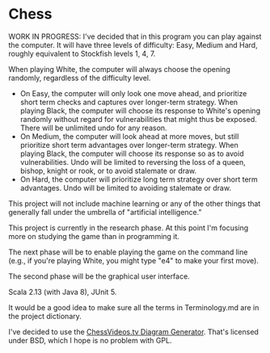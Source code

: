 # Chess

WORK IN PROGRESS: I've decided that in this program you can play against the 
computer. It will have three levels of difficulty: Easy, Medium and Hard, 
roughly equivalent to Stockfish levels 1, 4, 7.

When playing White, the computer will always choose the opening randomly, 
regardless of the difficulty level.

* On Easy, the computer will only look one move ahead, and prioritize short term 
checks and captures over longer-term strategy. When playing Black, the computer 
will choose its response to White's opening randomly without regard for 
vulnerabilities that might thus be exposed. There will be unlimited undo for any 
reason.
* On Medium, the computer will look ahead at more moves, but still prioritize 
short term advantages over longer-term strategy. When playing Black, the 
computer will choose its response so as to avoid vulnerabilities. Undo will be 
limited to reversing the loss of a queen, bishop, knight or rook, or to avoid 
stalemate or draw.
* On Hard, the computer will prioritize long term strategy over short term 
advantages. Undo will be limited to avoiding stalemate or draw.

This project will not include machine learning or any of the other things that 
generally fall under the umbrella of "artificial intelligence."

This project is currently in the research phase. At this point I'm focusing more 
on studying the game than in programming it.

The next phase will be to enable playing the game on the command line (e.g., if 
you're playing White, you might type "e4" to make your first move).

The second phase will be the graphical user interface.

Scala 2.13 (with Java 8), JUnit 5.

It would be a good idea to make sure all the terms in Terminology.md are in the 
project dictionary.

I've decided to use the 
[ChessVideos.tv Diagram Generator](https://www.chessvideos.tv/chess-diagram-generator.php). 
That's licensed under BSD, which I hope is no problem with GPL.
